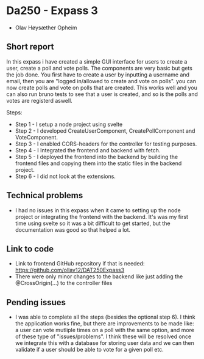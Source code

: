 # Da250 - Expass 3
- Olav Høysæther Opheim

## Short report
In this expass i have created a simple GUI interface for users to create a user, create a poll and vote polls. The components
are very basic but gets the job done. You first have to create a user by inputting a username and email, then you are "logged in/allowed to create and vote on polls".
you can now create polls and vote on polls that are created. This works well and you can also run bruno tests to see that a user is created, and so is the polls and votes are registerd aswell.

Steps:
- Step 1 - I setup a node project using svelte
- Step 2 - I developed CreateUserComponent, CreatePollComponent and VoteComponent.
- Step 3 - I enabled CORS-headers for the controller for testing purposes.
- Step 4 - I Integrated the frontend and backend with fetch.
- Step 5 - I deployed the frontend into the backend by building the frontend files and copying them into the static files in the backend project.
- Step 6 - I did not look at the extensions.

## Technical problems
- I had no issues in this expass when it came to setting up the node project or integrating the frontend with the backend. It's was
my first time using svelte so it was a bit difficult to get started, but the documentation was good so that helped a lot.

## Link to code
- Link to frontend GitHub repository if that is needed: https://github.com/ollav12/DAT250Expass3
- There were only minor changes to the backend like just adding the @CrossOrigin(...) to the controller files

## Pending issues
- I was able to complete all the steps (besides the optional step 6). I think the application
works fine, but there are improvements to be made like: a user can vote mutliple times on a poll with the same option, and more of these type of "issues/problems". I think these will
be resolved once we integrate this with a database for storing user data and we can then validate if a user should be able to vote for a given poll etc.

